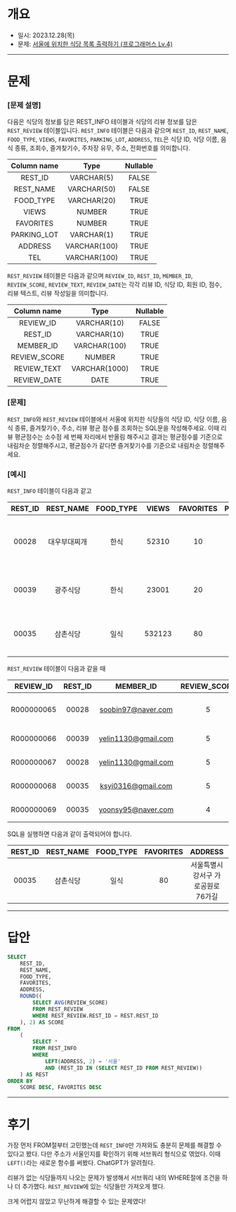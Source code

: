 # 개요
- 일시: 2023.12.28(목)
- 문제: [서울에 위치한 식당 목록 출력하기 (프로그래머스 Lv.4)](https://school.programmers.co.kr/learn/courses/30/lessons/131118)

---

# 문제
### [문제 설명]
다음은 식당의 정보를 담은 REST_INFO 테이블과 식당의 리뷰 정보를 담은 ```REST_REVIEW``` 테이블입니다. ```REST_INFO``` 테이블은 다음과 같으며 ```REST_ID```, ```REST_NAME```, ```FOOD_TYPE```, ```VIEWS```, ```FAVORITES```, ```PARKING_LOT```, ```ADDRESS```, ```TEL```은 식당 ID, 식당 이름, 음식 종류, 조회수, 즐겨찾기수, 주차장 유무, 주소, 전화번호를 의미합니다.

|Column name|Type|Nullable|
|:---:|:---:|:---:|
|REST_ID|VARCHAR(5)|FALSE|
|REST_NAME|VARCHAR(50)|FALSE|
|FOOD_TYPE|VARCHAR(20)|TRUE|
|VIEWS|NUMBER|TRUE|
|FAVORITES|NUMBER|TRUE|
|PARKING_LOT|VARCHAR(1)|TRUE|
|ADDRESS|VARCHAR(100)|TRUE|
|TEL|VARCHAR(100)|TRUE|

```REST_REVIEW``` 테이블은 다음과 같으며 ```REVIEW_ID```, ```REST_ID```, ```MEMBER_ID```, ```REVIEW_SCORE```, ```REVIEW_TEXT```, ```REVIEW_DATE```는 각각 리뷰 ID, 식당 ID, 회원 ID, 점수, 리뷰 텍스트, 리뷰 작성일을 의미합니다.

|Column name|Type|Nullable|
|:---:|:---:|:---:|
|REVIEW_ID|VARCHAR(10)|FALSE|
|REST_ID|VARCHAR(10)|TRUE|
|MEMBER_ID|VARCHAR(100)|TRUE|
|REVIEW_SCORE|NUMBER|TRUE|
|REVIEW_TEXT|VARCHAR(1000)|TRUE|
|REVIEW_DATE|DATE|TRUE|


### [문제]
```REST_INFO```와 ```REST_REVIEW``` 테이블에서 서울에 위치한 식당들의 식당 ID, 식당 이름, 음식 종류, 즐겨찾기수, 주소, 리뷰 평균 점수를 조회하는 SQL문을 작성해주세요. 이때 리뷰 평균점수는 소수점 세 번째 자리에서 반올림 해주시고 결과는 평균점수를 기준으로 내림차순 정렬해주시고, 평균점수가 같다면 즐겨찾기수를 기준으로 내림차순 정렬해주세요.


### [예시]
```REST_INFO``` 테이블이 다음과 같고

|REST_ID|REST_NAME|FOOD_TYPE|VIEWS|FAVORITES|PARKING_LOT|ADDRESS|TEL|
|:---:|:---:|:---:|:---:|:---:|:---:|:---:|:---:|
|00028|대우부대찌개|한식|52310|10|N|경기도 용인시 처인구 남사읍 처인성로 309|031-235-1235|
|00039|광주식당|한식|23001|20|N|경기도 부천시 산업로8번길 60|031-235-6423|
|00035|삼촌식당|일식|532123|80|N|서울특별시 강서구 가로공원로76가길|02-135-1266|


```REST_REVIEW``` 테이블이 다음과 같을 때

|REVIEW_ID|REST_ID|MEMBER_ID|REVIEW_SCORE|REVIEW_TEXT|REVIEW_DATE|
|:---:|:---:|:---:|:---:|:---:|:---:|
|R000000065|00028|soobin97@naver.com|5|부찌 국물에서 샤브샤브 맛이나고 깔끔|2022-04-12|
|R000000066|00039|yelin1130@gmail.com|5|김치찌개 최곱니다.|2022-02-12|
|R000000067|00028|yelin1130@gmail.com|5|햄이 많아서 좋아요|2022-02-22|
|R000000068|00035|ksyi0316@gmail.com|5|숙성회가 끝내줍니다.|2022-02-15|
|R000000069|00035|yoonsy95@naver.com|4|비린내가 전혀없어요.|2022-04-16|

SQL을 실행하면 다음과 같이 출력되어야 합니다.

REST_ID|REST_NAME|FOOD_TYPE|FAVORITES|ADDRESS|SCORE
|:---:|:---:|:---:|:---:|:---:|:---:|
00035|삼촌식당|일식|80|서울특별시 강서구 가로공원로76가길|4.50

---

# 답안
```SQL
SELECT
    REST_ID,
    REST_NAME,
    FOOD_TYPE,
    FAVORITES,
    ADDRESS,
    ROUND((
        SELECT AVG(REVIEW_SCORE)
        FROM REST_REVIEW
        WHERE REST_REVIEW.REST_ID = REST.REST_ID
    ), 2) AS SCORE
FROM
    (
        SELECT *
        FROM REST_INFO
        WHERE
            LEFT(ADDRESS, 2) = '서울'
            AND (REST_ID IN (SELECT REST_ID FROM REST_REVIEW))
    ) AS REST
ORDER BY
    SCORE DESC, FAVORITES DESC
```

---

# 후기

가장 먼저 FROM절부터 고민했는데 ```REST_INFO```만 가져와도 충분히 문제를 해결할 수 있다고 봤다. 다만 주소가 서울인지를 확인하기 위해 서브쿼리 형식으로 엮었다. 이때 ```LEFT()```라는 새로운 함수를 써봤다. ChatGPT가 알려줬다.

리뷰가 없는 식당들까지 나오는 문제가 발생해서 서브쿼리 내의 WHERE절에 조건을 하나 더 추가했다. ```REST_REVIEW```에 있는 식당들만 가져오게 했다.

크게 어렵지 않았고 무난하게 해결할 수 있는 문제였다!
